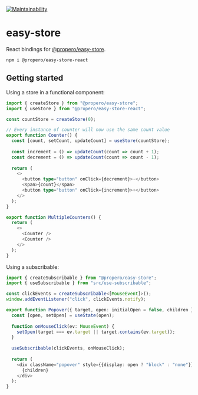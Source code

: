 [![Maintainability](https://api.codeclimate.com/v1/badges/d480dbca4abda5c97760/maintainability)](https://codeclimate.com/github/propero-oss/easy-store-react/maintainability)

# easy-store
React bindings for [@propero/easy-store](https://github.com/propero-oss/easy-store).

    npm i @propero/easy-store-react

## Getting started
Using a store in a functional component:

```typescript jsx
import { createStore } from "@propero/easy-store";
import { useStore } from "@propero/easy-store-react";

const countStore = createStore(0);

// Every instance of counter will now use the same count value
export function Counter() {
  const [count, setCount, updateCount] = useStore(countStore);
  
  const increment = () => updateCount(count => count + 1);
  const decrement = () => updateCount(count => count - 1);
  
  return (
    <>
      <button type="button" onClick={decrement}>-</button>
      <span>{count}</span>
      <button type="button" onClick={increment}>+</button>
    </>
  );
}

export function MultipleCounters() {
  return (
    <>
      <Counter />
      <Counter />
    </>
  );
}
```

Using a subscribable:

```typescript jsx
import { createSubscribable } from "@propero/easy-store";
import { useSubscribable } from "src/use-subscribable";

const clickEvents = createSubscribable<[MouseEvent]>();
window.addEventListener("click", clickEvents.notify);

export function Popover({ target, open: initialOpen = false, children }: { target: HTMLElement; open?: boolean; children?: any }) {
  const [open, setOpen] = useState(open);
  
  function onMouseClick(ev: MouseEvent) {
    setOpen(target === ev.target || target.contains(ev.target));
  }
  
  useSubscribable(clickEvents, onMouseClick);
  
  return (
    <div className="popover" style={{display: open ? "block" : "none"}}>
      {children}
    </div>
  );
}
```
